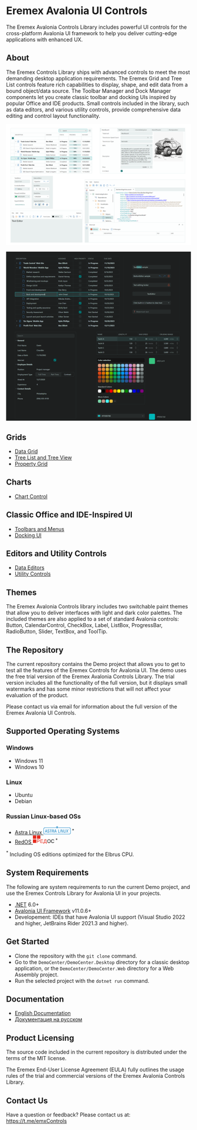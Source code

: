 # Eremex Avalonia UI Controls

The Eremex Avalonia Controls Library includes powerful UI controls for the cross-platform Avalonia UI framework to help you deliver cutting-edge applications with enhanced UX.

## About

The Eremex Controls Library ships with advanced controls to meet the most demanding desktop application requirements. The Eremex Grid and Tree List controls feature rich capabilities to display, shape, and edit data from a bound object/data source. The Toolbar Manager and Dock Manager components let you create classic toolbar and docking UIs inspired by popular Office and IDE products. Small controls included in the library, such as data editors, and various utility controls, provide comprehensive data editing and control layout functionality. 

[![Controls - Light Theme](docs/images/controls-light-sm.png)](docs/images/controls-light.png)
  
[![Controls - Dark Theme](docs/images/controls-dark-sm.png)](docs/images/controls-dark.png)

## Grids
- [Data Grid](docs/datagrid.md)
- [Tree List and Tree View](docs/treelist.md)
- [Property Grid](docs/propertygrid.md)

## Charts
- [Chart Control](docs/charts.md)

## Classic Office and IDE-Inspired UI

- [Toolbars and Menus](docs/toolbars.md)
- [Docking UI](docs/docking.md)


## Editors and Utility Controls
- [Data Editors](docs/editors.md)
- [Utility Controls](docs/commoncontrols.md)

## Themes

The Eremex Avalonia Controls library includes two switchable paint themes that allow you to deliver interfaces with light and dark color palettes. The included themes are also applied to a set of standard Avalonia controls: Button, CalendarControl, CheckBox, Label, ListBox, ProgressBar, RadioButton, Slider, TextBox, and ToolTip.

## The Repository

The current repository contains the Demo project that allows you to get to test all the features of the Eremex Controls for Avalonia UI.
The demo uses the free trial version of the Eremex Avalonia Controls Library. 
The trial version includes all the functionality of the full version, but it displays small watermarks and has some minor restrictions that will not affect your evaluation of the product.

Please contact us via email for information about the full version of the Eremex Avalonia UI Controls.

## Supported Operating Systems

### Windows

- Windows 11
- Windows 10

### Linux

- Ubuntu
- Debian

### Russian Linux-based OSs

- [Astra Linux <img src="docs/images/os-logo-astra_linux.svg" height=23>](https://astralinux.ru) <sup>*</sup>
- [RedOS <img src="docs/images/os-logo-RED_OS.png" height=23>](https://redos.red-soft.ru) <sup>*</sup>

<sup>*</sup> Including OS editions optimized for the Elbrus CPU.

## System Requirements

The following are system requirements to run the current Demo project, and use the Eremex Controls Library for Avalonia UI in your projects.

- [.NET](https://dotnet.microsoft.com/en-us/download/dotnet) 6.0+
- [Avalonia UI Framework](https://avaloniaui.net) v11.0.6+
- Developement: IDEs that have Avalonia UI support (Visual Studio 2022 and higher, JetBrains Rider 2021.3 and higher).

## Get Started

- Clone the repository with the `git clone` command.
- Go to the `DemoCenter/DemoCenter.Desktop` directory for a classic desktop application, or the `DemoCenter/DemoCenter.Web` directory for a Web Assembly project.
- Run the selected project with the `dotnet run` command.

## Documentation

- [English Documentation](https://eremexcontrols.net)
- [Документация на русском](https://eremexcontrols.net/docsru/)

## Product Licensing

The source code included in the current repository is distributed under the terms of the MIT license. 

The Eremex End-User License Agreement (EULA) fully outlines the usage rules of the trial and commercial versions of the Eremex Avalonia Controls Library.


## Contact Us

Have a question or feedback? Please contact us at: https://t.me/emxControls
 
